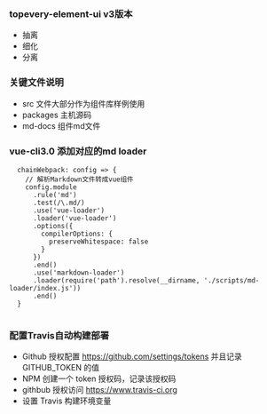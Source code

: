 <!--
 * @Author: shiliangL
 * @Date: 2020-10-14 10:13:35
 * @LastEditTime: 2020-10-15 08:17:45
 * @LastEditors: Do not edit
 * @Description: 
 * @FilePath: /topevery-element/README.md
-->
### topevery-element-ui v3版本 

- 抽离
- 细化
- 分离

### 关键文件说明

- src 文件大部分作为组件库样例使用
- packages 主机源码
- md-docs 组件md文件

### vue-cli3.0 添加对应的md loader

```
  chainWebpack: config => {
    // 解析Markdown文件转成vue组件
    config.module
      .rule('md')
      .test(/\.md/)
      .use('vue-loader')
      .loader('vue-loader')
      .options({
        compilerOptions: {
          preserveWhitespace: false
        }
      })
      .end()
      .use('markdown-loader')
      .loader(require('path').resolve(__dirname, './scripts/md-loader/index.js'))
      .end()
  }
  
```


### 配置Travis自动构建部署

- Github 授权配置 https://github.com/settings/tokens 并且记录 GITHUB_TOKEN 的值
- NPM 创建一个 token 授权码，记录该授权码
- githbub 授权访问 https://www.travis-ci.org
- 设置 Travis 构建环境变量

 